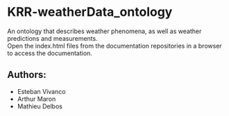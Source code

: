 # KRR-weatherData_ontology
An ontology that describes weather phenomena, as well as weather predictions and measurements.  
Open the index.html files from the documentation repositories in a browser to access the documentation.


## Authors:
- Esteban Vivanco
- Arthur Maron
- Mathieu Delbos
